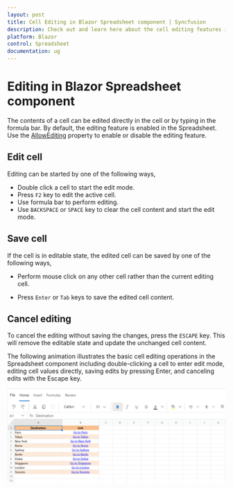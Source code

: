 ```yaml
---
layout: post
title: Cell Editing in Blazor Spreadsheet component | Syncfusion
description: Check out and learn here about the cell editing features in the Syncfusion Blazor Spreadsheet component and more.
platform: Blazor
control: Spreadsheet
documentation: ug
---
```


# Editing in Blazor Spreadsheet component

The contents of a cell can be edited directly in the cell or by typing in the formula bar. By default, the editing feature is enabled in the Spreadsheet. Use the [AllowEditing](https://help.syncfusion.com/cr/blazor/Syncfusion.Blazor.Spreadsheet.SfSpreadsheet.html#Syncfusion_Blazor_Spreadsheet_SfSpreadsheet_AllowEditing) property to enable or disable the editing feature.

## Edit cell

Editing can be started by one of the following ways,

* Double click a cell to start the edit mode.
* Press `F2` key to edit the active cell.
* Use formula bar to perform editing.
* Use `BACKSPACE` or `SPACE` key to clear the cell content and start the edit mode.

## Save cell

If the cell is in editable state, the edited cell can be saved by one of the following ways,

* Perform mouse click on any other cell rather than the current editing cell.

* Press `Enter` or `Tab` keys to save the edited cell content.

## Cancel editing

To cancel the editing without saving the changes, press the `ESCAPE` key. This will remove the editable state and update the unchanged cell content.

The following animation illustrates the basic cell editing operations in the Spreadsheet component including double-clicking a cell to enter edit mode, editing cell values directly, saving edits by pressing Enter, and canceling edits with the Escape key.

![UI showing cell editing Spreadsheet](./images/cell-editing.gif)


